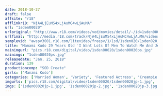 ```yaml
---
date: 2018-10-27
draft: false
affsite: "r18"
afflinkr18: "NjA4LjEuMS4xLjAuMC4wLjAuMA"
url: "1sden00020"
urloriginal: "http://www.r18.com/videos/vod/movies/detail/-/id=1sden00020"
urlfinal: "http://media.r18.com/track/NjA4LjEuMS4xLjAuMC4wLjAuMA/videos/vod/movies/detail/-/id=1sden00020"
samplevid: "awspv3001.r18.com/litevideo/freepv/1/1sd/1sden020/1sden020_dmb_w.mp4"
title: "Manami Kudo 29 Years Old 'I Want Lots Of Men To Watch Me And Jerk Themselves Off And Squirt Their White Cum All Over My Body...' Unstoppable Full Body Bukkake That Won't Stop Until She's Pregnant! 44 Cum Face Cum Shots! 26 Bukkake Creampie Cum Shots! 70 Total Cum Shots Of Amateur Dripping Semen In A Beautiful Bukkake Creampie Addicted Married Woman *74 Male Amateur Participants"
mainimgurl: "pics.r18.com/digital/video/1sden00020/1sden00020ps.jpg"
mainimgs: "1sden00020ps.jpg"
releasedate: "Jan. 25, 2018"
duration: 139
productioncomp: "SOD Create"
girls: ['Manami Kodo']
categories: ['Married Woman', 'Variety', 'Featured Actress', 'Creampie', 'BUKKAKE', 'Hi-Def']
imgurls: ['pics.r18.com/digital/video/1sden00020/1sden00020jp-1.jpg', 'pics.r18.com/digital/video/1sden00020/1sden00020jp-2.jpg', 'pics.r18.com/digital/video/1sden00020/1sden00020jp-3.jpg', 'pics.r18.com/digital/video/1sden00020/1sden00020jp-4.jpg', 'pics.r18.com/digital/video/1sden00020/1sden00020jp-5.jpg', 'pics.r18.com/digital/video/1sden00020/1sden00020jp-6.jpg', 'pics.r18.com/digital/video/1sden00020/1sden00020jp-7.jpg', 'pics.r18.com/digital/video/1sden00020/1sden00020jp-8.jpg', 'pics.r18.com/digital/video/1sden00020/1sden00020jp-9.jpg', 'pics.r18.com/digital/video/1sden00020/1sden00020jp-10.jpg', 'pics.r18.com/digital/video/1sden00020/1sden00020jp-11.jpg', 'pics.r18.com/digital/video/1sden00020/1sden00020jp-12.jpg', 'pics.r18.com/digital/video/1sden00020/1sden00020jp-13.jpg', 'pics.r18.com/digital/video/1sden00020/1sden00020jp-14.jpg', 'pics.r18.com/digital/video/1sden00020/1sden00020jp-15.jpg', 'pics.r18.com/digital/video/1sden00020/1sden00020jp-16.jpg', 'pics.r18.com/digital/video/1sden00020/1sden00020jp-17.jpg', 'pics.r18.com/digital/video/1sden00020/1sden00020jp-18.jpg', 'pics.r18.com/digital/video/1sden00020/1sden00020jp-19.jpg', 'pics.r18.com/digital/video/1sden00020/1sden00020jp-20.jpg']
imgs: ['1sden00020jp-1.jpg', '1sden00020jp-2.jpg', '1sden00020jp-3.jpg', '1sden00020jp-4.jpg', '1sden00020jp-5.jpg', '1sden00020jp-6.jpg', '1sden00020jp-7.jpg', '1sden00020jp-8.jpg', '1sden00020jp-9.jpg', '1sden00020jp-10.jpg', '1sden00020jp-11.jpg', '1sden00020jp-12.jpg', '1sden00020jp-13.jpg', '1sden00020jp-14.jpg', '1sden00020jp-15.jpg', '1sden00020jp-16.jpg', '1sden00020jp-17.jpg', '1sden00020jp-18.jpg', '1sden00020jp-19.jpg', '1sden00020jp-20.jpg']
---
```

